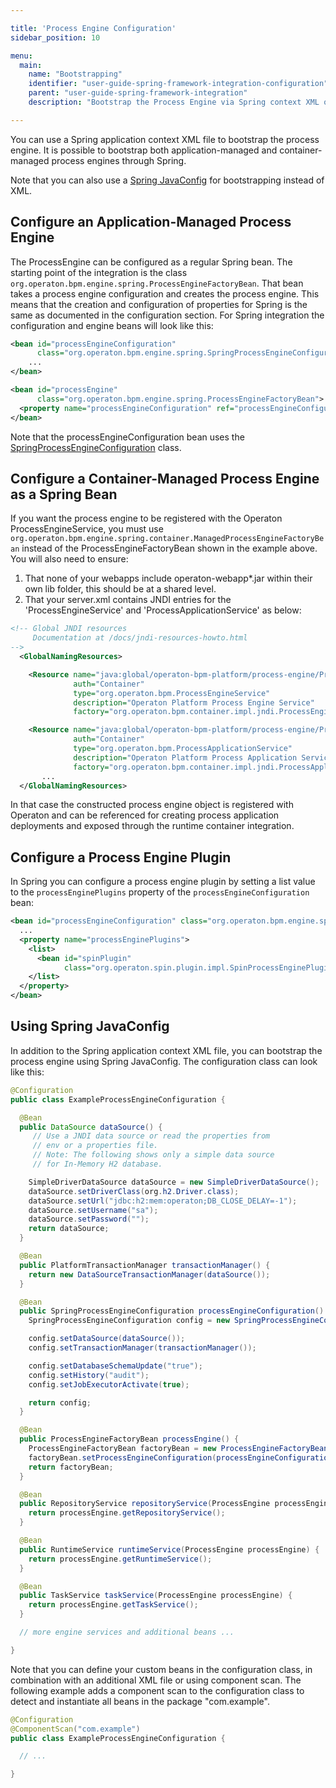 ```yaml
---

title: 'Process Engine Configuration'
sidebar_position: 10

menu:
  main:
    name: "Bootstrapping"
    identifier: "user-guide-spring-framework-integration-configuration"
    parent: "user-guide-spring-framework-integration"
    description: "Bootstrap the Process Engine via Spring context XML or JavaConfig"

---
```


You can use a Spring application context XML file to bootstrap the process engine. It is possible to bootstrap both application-managed and container-managed process engines through Spring.

Note that you can also use a [Spring JavaConfig](#using-spring-javaconfig) for bootstrapping instead of XML.

## Configure an Application-Managed Process Engine

The ProcessEngine can be configured as a regular Spring bean. The starting point of the integration is the class `org.operaton.bpm.engine.spring.ProcessEngineFactoryBean`. That bean takes a process engine configuration and creates the process engine. This means that the creation and configuration of properties for Spring is the same as documented in the configuration section. For Spring integration the configuration and engine beans will look like this:

```xml
<bean id="processEngineConfiguration"
      class="org.operaton.bpm.engine.spring.SpringProcessEngineConfiguration">
    ...
</bean>

<bean id="processEngine"
      class="org.operaton.bpm.engine.spring.ProcessEngineFactoryBean">
  <property name="processEngineConfiguration" ref="processEngineConfiguration" />
</bean>
```

Note that the processEngineConfiguration bean uses the <a class="javadocref" href="https://docs.operaton.org/reference/latest/javadoc/org/operaton/bpm/engine/spring/SpringProcessEngineConfiguration.html">SpringProcessEngineConfiguration</a> class.


## Configure a Container-Managed Process Engine as a Spring Bean

If you want the process engine to be registered with the Operaton ProcessEngineService, you must use `org.operaton.bpm.engine.spring.container.ManagedProcessEngineFactoryBean` instead of the ProcessEngineFactoryBean shown in the example above. You will also need to ensure:

1. That none of your webapps include operaton-webapp\*.jar within their own lib folder, this should be at a shared level.
2. That your server.xml contains JNDI entries for the 'ProcessEngineService' and 'ProcessApplicationService' as below:

```xml
<!-- Global JNDI resources
     Documentation at /docs/jndi-resources-howto.html
-->
  <GlobalNamingResources>

    <Resource name="java:global/operaton-bpm-platform/process-engine/ProcessEngineService!org.operaton.bpm.ProcessEngineService"
              auth="Container"
              type="org.operaton.bpm.ProcessEngineService"
              description="Operaton Platform Process Engine Service"
              factory="org.operaton.bpm.container.impl.jndi.ProcessEngineServiceObjectFactory" />

    <Resource name="java:global/operaton-bpm-platform/process-engine/ProcessApplicationService!org.operaton.bpm.ProcessApplicationService"
              auth="Container"
              type="org.operaton.bpm.ProcessApplicationService"
              description="Operaton Platform Process Application Service"
              factory="org.operaton.bpm.container.impl.jndi.ProcessApplicationServiceObjectFactory" />
       ...
  </GlobalNamingResources>
```

In that case the constructed process engine object is registered with Operaton and can be referenced for creating process application deployments and exposed through the runtime container integration.


## Configure a Process Engine Plugin

In Spring you can configure a process engine plugin by setting a list value to the
`processEnginePlugins` property of the `processEngineConfiguration` bean:

```xml
<bean id="processEngineConfiguration" class="org.operaton.bpm.engine.spring.SpringProcessEngineConfiguration">
  ...
  <property name="processEnginePlugins">
    <list>
      <bean id="spinPlugin"
            class="org.operaton.spin.plugin.impl.SpinProcessEnginePlugin" />
    </list>
  </property>
</bean>
```

## Using Spring JavaConfig

In addition to the Spring application context XML file, you can bootstrap the process engine using Spring JavaConfig. The configuration class can look like this:

```java
@Configuration
public class ExampleProcessEngineConfiguration {

  @Bean
  public DataSource dataSource() {
     // Use a JNDI data source or read the properties from
     // env or a properties file.
     // Note: The following shows only a simple data source
     // for In-Memory H2 database.

    SimpleDriverDataSource dataSource = new SimpleDriverDataSource();
    dataSource.setDriverClass(org.h2.Driver.class);
    dataSource.setUrl("jdbc:h2:mem:operaton;DB_CLOSE_DELAY=-1");
    dataSource.setUsername("sa");
    dataSource.setPassword("");
    return dataSource;
  }

  @Bean
  public PlatformTransactionManager transactionManager() {
    return new DataSourceTransactionManager(dataSource());
  }

  @Bean
  public SpringProcessEngineConfiguration processEngineConfiguration() {
    SpringProcessEngineConfiguration config = new SpringProcessEngineConfiguration();

    config.setDataSource(dataSource());
    config.setTransactionManager(transactionManager());

    config.setDatabaseSchemaUpdate("true");
    config.setHistory("audit");
    config.setJobExecutorActivate(true);

    return config;
  }

  @Bean
  public ProcessEngineFactoryBean processEngine() {
    ProcessEngineFactoryBean factoryBean = new ProcessEngineFactoryBean();
    factoryBean.setProcessEngineConfiguration(processEngineConfiguration());
    return factoryBean;
  }

  @Bean
  public RepositoryService repositoryService(ProcessEngine processEngine) {
    return processEngine.getRepositoryService();
  }

  @Bean
  public RuntimeService runtimeService(ProcessEngine processEngine) {
    return processEngine.getRuntimeService();
  }

  @Bean
  public TaskService taskService(ProcessEngine processEngine) {
    return processEngine.getTaskService();
  }

  // more engine services and additional beans ...

}
```

Note that you can define your custom beans in the configuration class, in combination with an additional XML file or using component scan. The following example adds a component scan to the configuration class to detect and instantiate all beans in the package "com.example".

```java
@Configuration
@ComponentScan("com.example")
public class ExampleProcessEngineConfiguration {

  // ...

}
```
